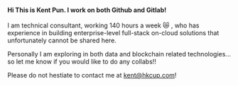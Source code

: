#### Hi This is Kent Pun. I work on both Github and Gitlab!

I am technical consultant, working 140 hours a week :crying_cat_face:	, who has experience in building enterprise-level full-stack on-cloud solutions that unfortunately cannot be shared here.

Personally I am exploring in both data and blockchain related technologies... so let me know if you would like to do any collabs!!

Please do not hestiate to contact me at [kent@hkcup.com](kent@hkcup.com)!

